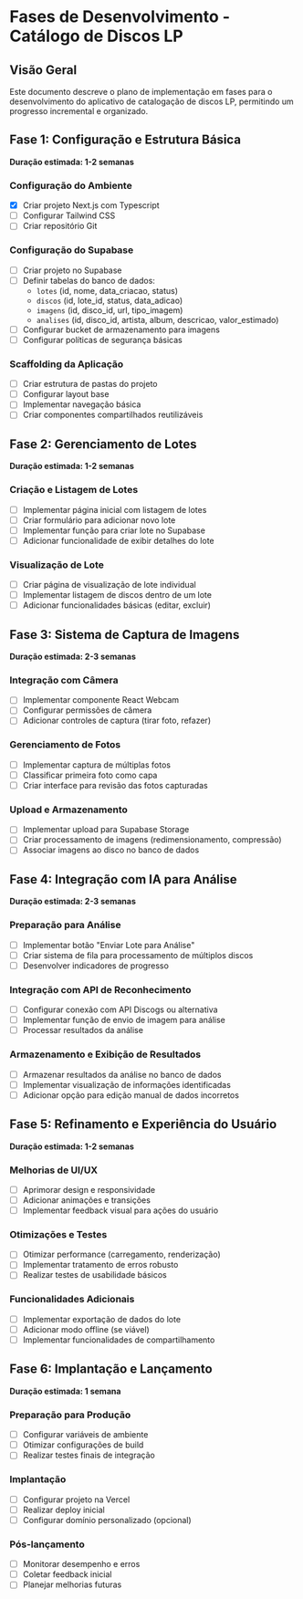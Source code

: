 # Fases de Desenvolvimento - Catálogo de Discos LP

## Visão Geral
Este documento descreve o plano de implementação em fases para o desenvolvimento do aplicativo de catalogação de discos LP, permitindo um progresso incremental e organizado.

## Fase 1: Configuração e Estrutura Básica
**Duração estimada: 1-2 semanas**

### Configuração do Ambiente
- [x] Criar projeto Next.js com Typescript
- [ ] Configurar Tailwind CSS
- [ ] Criar repositório Git

### Configuração do Supabase
- [ ] Criar projeto no Supabase
- [ ] Definir tabelas do banco de dados:
  - `lotes` (id, nome, data_criacao, status)
  - `discos` (id, lote_id, status, data_adicao)
  - `imagens` (id, disco_id, url, tipo_imagem)
  - `analises` (id, disco_id, artista, album, descricao, valor_estimado)
- [ ] Configurar bucket de armazenamento para imagens
- [ ] Configurar políticas de segurança básicas

### Scaffolding da Aplicação
- [ ] Criar estrutura de pastas do projeto
- [ ] Configurar layout base
- [ ] Implementar navegação básica
- [ ] Criar componentes compartilhados reutilizáveis

## Fase 2: Gerenciamento de Lotes
**Duração estimada: 1-2 semanas**

### Criação e Listagem de Lotes
- [ ] Implementar página inicial com listagem de lotes
- [ ] Criar formulário para adicionar novo lote
- [ ] Implementar função para criar lote no Supabase
- [ ] Adicionar funcionalidade de exibir detalhes do lote

### Visualização de Lote
- [ ] Criar página de visualização de lote individual
- [ ] Implementar listagem de discos dentro de um lote
- [ ] Adicionar funcionalidades básicas (editar, excluir)

## Fase 3: Sistema de Captura de Imagens
**Duração estimada: 2-3 semanas**

### Integração com Câmera
- [ ] Implementar componente React Webcam
- [ ] Configurar permissões de câmera
- [ ] Adicionar controles de captura (tirar foto, refazer)

### Gerenciamento de Fotos
- [ ] Implementar captura de múltiplas fotos
- [ ] Classificar primeira foto como capa
- [ ] Criar interface para revisão das fotos capturadas

### Upload e Armazenamento
- [ ] Implementar upload para Supabase Storage
- [ ] Criar processamento de imagens (redimensionamento, compressão)
- [ ] Associar imagens ao disco no banco de dados

## Fase 4: Integração com IA para Análise
**Duração estimada: 2-3 semanas**

### Preparação para Análise
- [ ] Implementar botão "Enviar Lote para Análise"
- [ ] Criar sistema de fila para processamento de múltiplos discos
- [ ] Desenvolver indicadores de progresso

### Integração com API de Reconhecimento
- [ ] Configurar conexão com API Discogs ou alternativa
- [ ] Implementar função de envio de imagem para análise
- [ ] Processar resultados da análise

### Armazenamento e Exibição de Resultados
- [ ] Armazenar resultados da análise no banco de dados
- [ ] Implementar visualização de informações identificadas
- [ ] Adicionar opção para edição manual de dados incorretos

## Fase 5: Refinamento e Experiência do Usuário
**Duração estimada: 1-2 semanas**

### Melhorias de UI/UX
- [ ] Aprimorar design e responsividade
- [ ] Adicionar animações e transições
- [ ] Implementar feedback visual para ações do usuário

### Otimizações e Testes
- [ ] Otimizar performance (carregamento, renderização)
- [ ] Implementar tratamento de erros robusto
- [ ] Realizar testes de usabilidade básicos

### Funcionalidades Adicionais
- [ ] Implementar exportação de dados do lote
- [ ] Adicionar modo offline (se viável)
- [ ] Implementar funcionalidades de compartilhamento

## Fase 6: Implantação e Lançamento
**Duração estimada: 1 semana**

### Preparação para Produção
- [ ] Configurar variáveis de ambiente
- [ ] Otimizar configurações de build
- [ ] Realizar testes finais de integração

### Implantação
- [ ] Configurar projeto na Vercel
- [ ] Realizar deploy inicial
- [ ] Configurar domínio personalizado (opcional)

### Pós-lançamento
- [ ] Monitorar desempenho e erros
- [ ] Coletar feedback inicial
- [ ] Planejar melhorias futuras